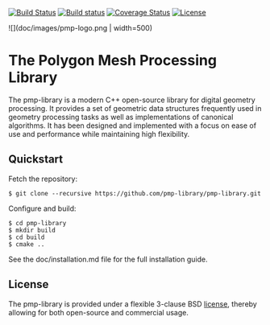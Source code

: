 [![Build Status](https://travis-ci.org/pmp-library/pmp-library.svg?branch=master)](https://travis-ci.org/pmp-library/pmp-library)
[![Build status](https://ci.appveyor.com/api/projects/status/48ipcc9q7u09adn5?svg=true)](https://ci.appveyor.com/project/dsieger/pmp-library)
[![Coverage Status](https://coveralls.io/repos/github/pmp-library/pmp-library/badge.svg?branch=master)](https://coveralls.io/github/pmp-library/pmp-library?branch=master)
[![License](https://img.shields.io/badge/License-BSD%203--Clause-blue.svg)](https://opensource.org/licenses/BSD-3-Clause)

![](doc/images/pmp-logo.png | width=500)

# The Polygon Mesh Processing Library

The pmp-library is a modern C++ open-source library for digital geometry
processing. It provides a set of geometric data structures frequently used
in geometry processing tasks as well as implementations of canonical
algorithms. It has been designed and implemented with a focus on ease of
use and performance while maintaining high flexibility.

## Quickstart

Fetch the repository:

    $ git clone --recursive https://github.com/pmp-library/pmp-library.git

Configure and build:

    $ cd pmp-library
    $ mkdir build
    $ cd build
    $ cmake ..

See the doc/installation.md file for the full installation guide.

## License

The pmp-library is provided under a flexible 3-clause
BSD [license](./LICENSE.txt), thereby allowing for both open-source and
commercial usage.
